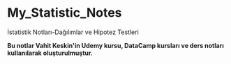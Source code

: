 # My_Statistic_Notes
İstatistik Notları-Dağılımlar ve Hipotez Testleri

**Bu notlar Vahit Keskin'in Udemy kursu, DataCamp kursları ve ders notları kullanılarak oluşturulmuştur.**
